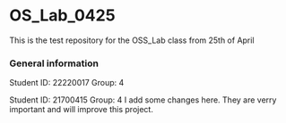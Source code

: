 # OS_Lab_0425

This is the test repository for the OSS_Lab class from 25th of April

### General information

Student ID: 22220017
Group: 4
 
Student ID: 21700415
Group: 4
I add some changes here. They are verry important and will improve this project.
